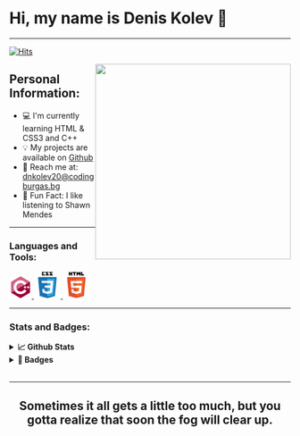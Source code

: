 # Hi, my name is Denis Kolev 👋
<hr>

[![Hits](https://hits.seeyoufarm.com/api/count/incr/badge.svg?url=https%3A%2F%2Fgithub.com%2Fgjbae1212%2Fhit-counter&count_bg=%2308B9FC&title_bg=%23060606&icon=pantheon.svg&icon_color=%2308B9FC&title=Visits&edge_flat=false)](https://hits.seeyoufarm.com)

<img align="right" height="350" width="350" alt="" src="https://acegif.com/wp-content/uploads/loading-36.gif"/>

## Personal Information:

- 💻 I'm currently learning HTML & CSS3 and C++
- 💡 My projects are available on [Github](https://github.com/dnkolev20?tab=repositories)
- 📧 Reach me at: dnkolev20@codingburgas.bg
- 🎵 Fun Fact: I like listening to Shawn Mendes

<hr>

### Languages and Tools:
<p align="left"> <a href="https://www.w3schools.com/cpp/" target="_blank"> <img src="https://raw.githubusercontent.com/devicons/devicon/master/icons/cplusplus/cplusplus-original.svg" alt="cplusplus" width="40" height="40"/> </a> <a href="https://www.w3schools.com/css/" target="_blank"> <img src="https://raw.githubusercontent.com/devicons/devicon/master/icons/css3/css3-original-wordmark.svg" alt="css3" width="48" height="48"/> </a> <a href="https://www.w3.org/html/" target="_blank"> <img src="https://raw.githubusercontent.com/devicons/devicon/master/icons/html5/html5-original-wordmark.svg" alt="html5" width="48" height="48"/> </a> </p>

<hr>
  
### Stats and Badges:

<details>	
<summary><b>📈 Github Stats </b></summary>

![Grade](https://github-readme-stats.vercel.app/api?username=dnkolev20&show_icons=true&theme=radical&count_private=true)
</details>

<details>
  <summary><b>📄 Badges </b></summary>

<code><a href ="http://www.credly.com/badges/41931c0f-5be8-4e13-b3fa-82f0defd1957"><img align="left" alt="Excel" width="200px" src="https://images.credly.com/images/bb69f2bd-12e0-45d7-a5e7-2597dd126f4c/MOS_Excel.png" ></a></code>
  
  <code><a href ="https://www.credly.com/earner/earned/badge/b25fd806-cdc5-4296-a6ff-3e651e00ec07"><img align="left" alt="Word Office 2016" width="200px" src="https://images.credly.com/images/16bc9e00-43a7-421c-a775-a990fbc590ac/MOS_Word.png" ></a></code>
</details>  

<br>

<hr>
<div align="center">

## Sometimes it all gets a little too much, but you gotta realize that soon the fog will clear up.
  
</div>

